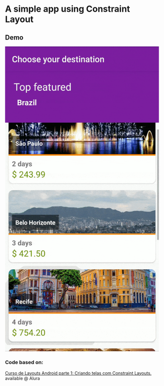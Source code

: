 # A simple app using Constraint Layout

## Demo

![Constraint Layout Demo](demo/demo.gif)

### Code based on:
[Curso de Layouts Android parte 1: Criando telas com Constraint Layouts.](https://cursos.alura.com.br/course/layout-android-1) available @ Alura
